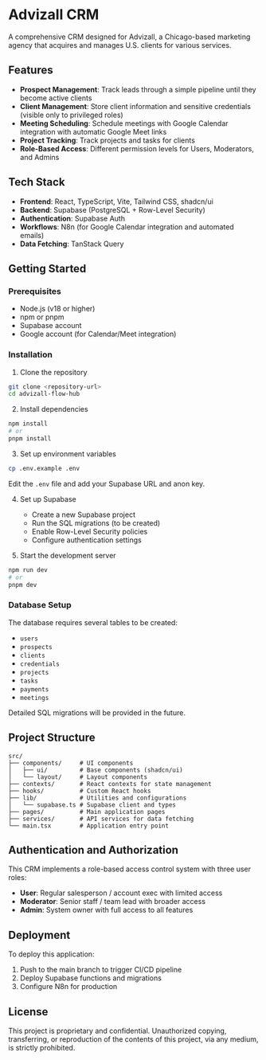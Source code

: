 # Advizall CRM

A comprehensive CRM designed for Advizall, a Chicago-based marketing agency that acquires and manages U.S. clients for various services.

## Features

- **Prospect Management**: Track leads through a simple pipeline until they become active clients
- **Client Management**: Store client information and sensitive credentials (visible only to privileged roles)
- **Meeting Scheduling**: Schedule meetings with Google Calendar integration with automatic Google Meet links
- **Project Tracking**: Track projects and tasks for clients
- **Role-Based Access**: Different permission levels for Users, Moderators, and Admins

## Tech Stack

- **Frontend**: React, TypeScript, Vite, Tailwind CSS, shadcn/ui
- **Backend**: Supabase (PostgreSQL + Row-Level Security)
- **Authentication**: Supabase Auth
- **Workflows**: N8n (for Google Calendar integration and automated emails)
- **Data Fetching**: TanStack Query

## Getting Started

### Prerequisites

- Node.js (v18 or higher)
- npm or pnpm
- Supabase account
- Google account (for Calendar/Meet integration)

### Installation

1. Clone the repository
```sh
git clone <repository-url>
cd advizall-flow-hub
```

2. Install dependencies
```sh
npm install
# or
pnpm install
```

3. Set up environment variables
```sh
cp .env.example .env
```
Edit the `.env` file and add your Supabase URL and anon key.

4. Set up Supabase
   - Create a new Supabase project
   - Run the SQL migrations (to be created)
   - Enable Row-Level Security policies
   - Configure authentication settings

5. Start the development server
```sh
npm run dev
# or
pnpm dev
```

### Database Setup

The database requires several tables to be created:
- `users`
- `prospects`
- `clients`
- `credentials`
- `projects`
- `tasks`
- `payments`
- `meetings`

Detailed SQL migrations will be provided in the future.

## Project Structure

```
src/
├── components/     # UI components
│   ├── ui/         # Base components (shadcn/ui)
│   └── layout/     # Layout components
├── contexts/       # React contexts for state management
├── hooks/          # Custom React hooks
├── lib/            # Utilities and configurations
│   └── supabase.ts # Supabase client and types
├── pages/          # Main application pages
├── services/       # API services for data fetching
└── main.tsx        # Application entry point
```

## Authentication and Authorization

This CRM implements a role-based access control system with three user roles:
- **User**: Regular salesperson / account exec with limited access
- **Moderator**: Senior staff / team lead with broader access
- **Admin**: System owner with full access to all features

## Deployment

To deploy this application:
1. Push to the main branch to trigger CI/CD pipeline
2. Deploy Supabase functions and migrations
3. Configure N8n for production

## License

This project is proprietary and confidential. Unauthorized copying, transferring, or reproduction of the contents of this project, via any medium, is strictly prohibited.
